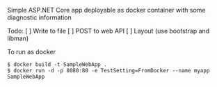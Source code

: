 Simple ASP.NET Core app deployable as docker container with some diagnostic information

Todo:
[ ] Write to file
[ ] POST to web API
[ ] Layout (use bootstrap and libman)

To run as docker
```
$ docker build -t SampleWebApp .
$ docker run -d -p 8080:80 -e TestSetting=FromDocker --name myapp SampleWebApp
```